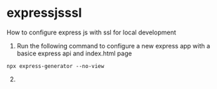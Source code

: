 # expressjsssl
How to configure express js with ssl for local development


1. Run the following command to configure a new express app with a basice express api and index.html page
```terminal
npx express-generator --no-view
```

2. 